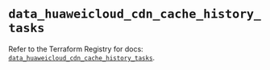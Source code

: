 # `data_huaweicloud_cdn_cache_history_tasks`

Refer to the Terraform Registry for docs: [`data_huaweicloud_cdn_cache_history_tasks`](https://registry.terraform.io/providers/huaweicloud/huaweicloud/1.71.1/docs/data-sources/cdn_cache_history_tasks).
